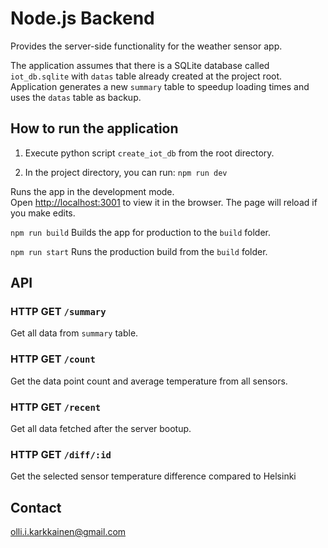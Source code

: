 # Node.js Backend

Provides the server-side functionality for the weather sensor app.

The application assumes that there is a SQLite database called `iot_db.sqlite` with `datas` table already created at the project root. Application generates a new `summary` table to speedup loading times and uses the `datas` table as backup.

## How to run the application

1. Execute python script `create_iot_db` from the root directory.

2. In the project directory, you can run: `npm run dev`

Runs the app in the development mode.\
Open [http://localhost:3001](http://localhost:3001) to view it in the browser.
The page will reload if you make edits.

`npm run build` Builds the app for production to the `build` folder.

`npm run start` Runs the production build from the `build` folder.

## API

### HTTP GET `/summary`

Get all data from `summary` table.

### HTTP GET `/count`

Get the data point count and average temperature from all sensors.

### HTTP GET `/recent`

Get all data fetched after the server bootup.

### HTTP GET `/diff/:id`

Get the selected sensor temperature difference compared to Helsinki

## Contact

olli.i.karkkainen@gmail.com
